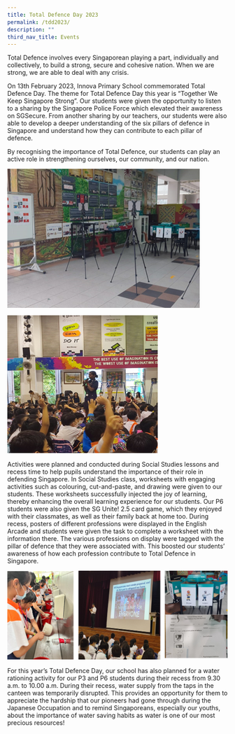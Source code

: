 ```yaml
---
title: Total Defence Day 2023
permalink: /tdd2023/
description: ""
third_nav_title: Events
---
```

Total Defence involves every Singaporean playing a part, individually and collectively, to build a strong, secure and cohesive nation. When we are strong, we are able to deal with any crisis.

On 13th February 2023, Innova Primary School commemorated Total Defence Day. The theme for Total Defence Day this year is “Together We Keep Singapore Strong”. Our students were given the opportunity to listen to a sharing by the Singapore Police Force which elevated their awareness on SGSecure. From another sharing by our teachers, our students were also able to develop a deeper understanding of the six pillars of defence in Singapore and understand how they can contribute to each pillar of defence.

By recognising the importance of Total Defence, our students can play an active role in strengthening ourselves, our community, and our nation.


![](/images/tdd2023%204.png)

![](/images/tdd2023%203.png)

Activities were planned and conducted during Social Studies lessons and recess time to help pupils understand the importance of their role in defending Singapore. In Social Studies class, worksheets with engaging activities such as colouring, cut-and-paste, and drawing were given to our students. These worksheets successfully injected the joy of learning, thereby enhancing the overall learning experience for our students. Our P6 students were also given the SG Unite! 2.5 card game, which they enjoyed with their classmates, as well as their family back at home too. During recess, posters of different professions were displayed in the English Arcade and students were given the task to complete a worksheet with the information there. The various professions on display were tagged with the pillar of defence that they were associated with. This boosted our students’ awareness of how each profession contribute to Total Defence in Singapore.

![](/images/tdd2023%201.png)

For this year’s Total Defence Day, our school has also planned for a water rationing activity for our P3 and P6 students during their recess from 9.30 a.m. to 10.00 a.m. During their recess, water supply from the taps in the canteen was temporarily disrupted. This provides an opportunity for them to appreciate the hardship that our pioneers had gone through during the Japanese Occupation and to remind Singaporeans, especially our youths, about the importance of water saving habits as water is one of our most precious resources!